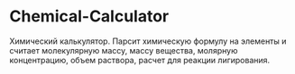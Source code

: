 # Chemical-Calculator
Химический калькулятор. Парсит химическую формулу на элементы и считает молекулярную массу, массу вещества, молярную концентрацию, объем раствора, расчет для реакции лигирования. 
